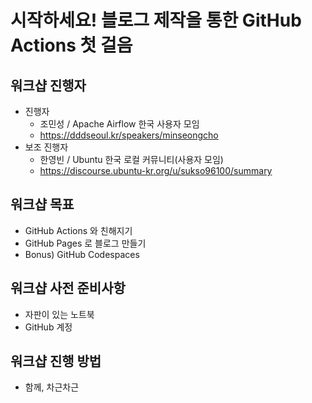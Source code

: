 # 시작하세요! 블로그 제작을 통한 GitHub Actions 첫 걸음  

## 워크샵 진행자  

- 진행자  
  - 조민성 / Apache Airflow 한국 사용자 모임  
  - <https://dddseoul.kr/speakers/minseongcho>  
- 보조 진행자  
  - 한영빈 / Ubuntu 한국 로컬 커뮤니티(사용자 모임)  
  - <https://discourse.ubuntu-kr.org/u/sukso96100/summary>  

## 워크샵 목표  

- GitHub Actions 와 친해지기  
- GitHub Pages 로 블로그 만들기  
- Bonus) GitHub Codespaces  

## 워크샵 사전 준비사항  

- 자판이 있는 노트북  
- GitHub 계정  

## 워크샵 진행 방법  

- 함께, 차근차근
